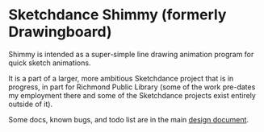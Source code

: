 # Sketchdance Shimmy (formerly Drawingboard)

Shimmy is intended as a super-simple line drawing animation program for quick sketch animations. 

It is a part of a larger, more ambitious Sketchdance project that is in progress, in part for Richmond Public Library (some of the work pre-dates my employment there and some of the Sketchdance projects exist entirely outside of it).

Some docs, known bugs, and todo list are in the main [design document](https://hackmd.io/_d_YffpgRu2vVVTFbPjDZg?view).
